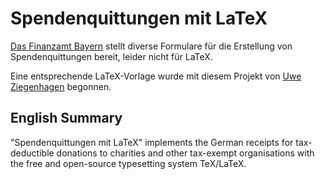 # Spendenquittungen mit LaTeX

[Das Finanzamt Bayern] stellt diverse Formulare für die Erstellung von Spendenquittungen bereit, leider nicht für LaTeX.

Eine entsprechende LaTeX-Vorlage wurde mit diesem Projekt von [Uwe Ziegenhagen] begonnen.

## English Summary

"Spendenquittungen mit LaTeX" implements the German receipts for tax-deductible donations to charities and other tax-exempt organisations with the free and  open-source typesetting system TeX/LaTeX. 

[Das Finanzamt Bayern]: http://www.finanzamt.bayern.de/Informationen/Formulare/Weitere_Themen_A_bis_Z/Spenden/default.php
[Uwe Ziegenhagen]: http://www.uweziegenhagen.de/
